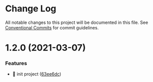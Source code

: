 # Change Log

All notable changes to this project will be documented in this file.
See [Conventional Commits](https://conventionalcommits.org) for commit guidelines.

# 1.2.0 (2021-03-07)


### Features

* :tada: init project ([63ee6dc](https://github.com/zhixiaoqiang/react-hooks/commit/63ee6dcaa3b7eed9901efa09371848419dc9af8f))

